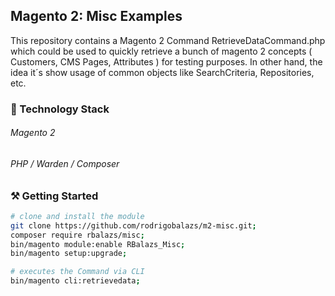 ## Magento 2: Misc Examples

This repository contains a Magento 2 Command RetrieveDataCommand.php which could be used to quickly retrieve a bunch of magento 2 concepts ( Customers, CMS Pages, Attributes )
for testing purposes. In other hand, the idea it´s show usage of common objects like SearchCriteria, Repositories, etc.

### 🔧 Technology Stack

###### Magento 2
###### PHP / Warden / Composer

### ⚒️ Getting Started

```bash
# clone and install the module
git clone https://github.com/rodrigobalazs/m2-misc.git;
composer require rbalazs/misc;
bin/magento module:enable RBalazs_Misc;
bin/magento setup:upgrade;

# executes the Command via CLI
bin/magento cli:retrievedata;
```